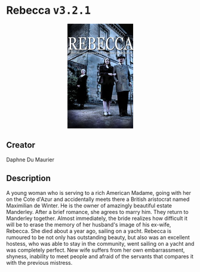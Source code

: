 
# Rebecca <kbd>v3.2.1</kbd>

<center>
  <img src="./cover-1024.jpg"/>
</center>

## Creator
Daphne Du Maurier

## Description
<p>A young woman who is serving to a rich American Madame, going with her on the Cote d'Azur and accidentally meets there a British aristocrat named Maximilian de Winter. He is the owner of amazingly beautiful estate Manderley. After a brief romance, she agrees to marry him. They return to Manderley together. Almost immediately, the bride realizes how difficult it will be to erase the memory of her husband's image of his ex-wife, Rebecca. She died about a year ago, sailing on a yacht. Rebecca is rumoured to be not only has outstanding beauty, but also was an excellent hostess, who was able to stay in the community, went sailing on a yacht and was completely perfect. New wife suffers from her own embarrassment, shyness, inability to meet people and afraid of the servants that compares it with the previous mistress. </p>
